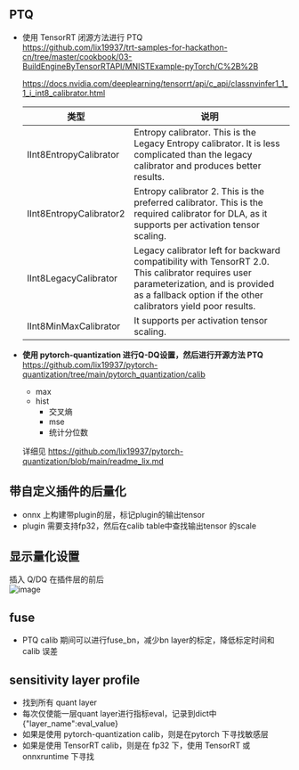## PTQ     
* 使用 TensorRT 闭源方法进行 PTQ     
https://github.com/lix19937/trt-samples-for-hackathon-cn/tree/master/cookbook/03-BuildEngineByTensorRTAPI/MNISTExample-pyTorch/C%2B%2B

  https://docs.nvidia.com/deeplearning/tensorrt/api/c_api/classnvinfer1_1_1_i_int8_calibrator.html
  
  |类型| 说明|  
  |------------|-------------|   
  |IInt8EntropyCalibrator | Entropy calibrator. This is the Legacy Entropy calibrator. It is less complicated than the legacy calibrator and produces better results.|  
  | IInt8EntropyCalibrator2 | Entropy calibrator 2. This is the preferred calibrator. This is the required calibrator for DLA, as it supports per activation tensor scaling.|
  |IInt8LegacyCalibrator |Legacy calibrator left for backward compatibility with TensorRT 2.0. This calibrator requires user parameterization, and is provided as a fallback option if the other calibrators yield poor results.  |  
  | IInt8MinMaxCalibrator |  It supports per activation tensor scaling. |
  


* **使用 pytorch-quantization 进行Q-DQ设置，然后进行开源方法 PTQ**     
  https://github.com/lix19937/pytorch-quantization/tree/main/pytorch_quantization/calib    
  + max   
  + hist
    + 交叉熵
    + mse
    + 统计分位数
      
  详细见 https://github.com/lix19937/pytorch-quantization/blob/main/readme_lix.md
       
## 带自定义插件的后量化     
* onnx 上构建带plugin的层，标记plugin的输出tensor      
* plugin 需要支持fp32，然后在calib table中查找输出tensor 的scale     

## 显示量化设置   
插入 Q/DQ 在插件层的前后       
![image](https://github.com/lix19937/tensorrt-insight/assets/38753233/99191e22-7c9f-4774-ade8-665575e5f155)       


## fuse  
* PTQ calib 期间可以进行fuse_bn，减少bn layer的标定，降低标定时间和calib 误差      

## sensitivity layer profile  
* 找到所有 quant layer   
* 每次仅使能一层quant layer进行指标eval，记录到dict中 {"layer_name":eval_value}
* 如果是使用 pytorch-quantization calib，则是在pytorch 下寻找敏感层
* 如果是使用 TensorRT calib，则是在 fp32 下，使用 TensorRT 或 onnxruntime 下寻找   

